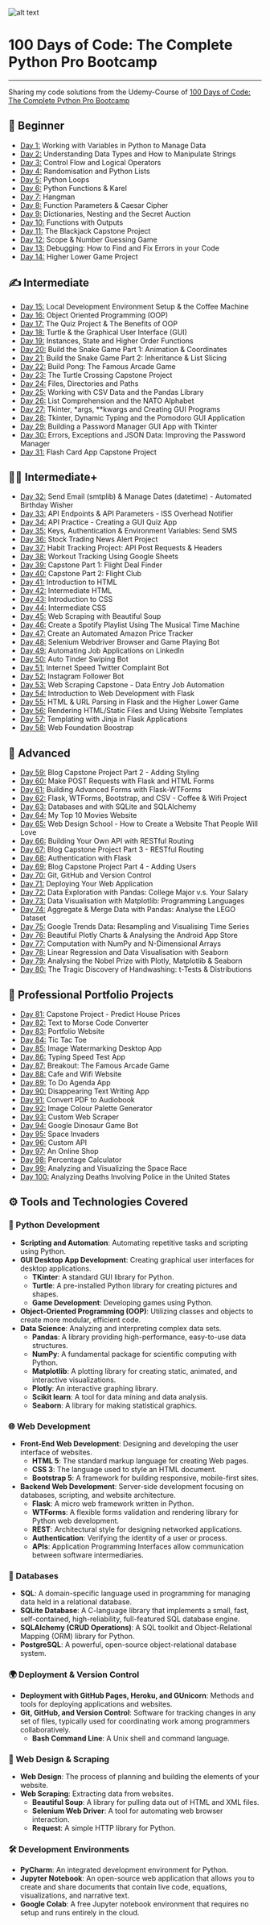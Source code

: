 ![alt text](image.png)
# 100 Days of Code: The Complete Python Pro Bootcamp
---
Sharing my code solutions from the Udemy-Course of [100 Days of Code: The Complete Python Pro Bootcamp](https://www.udemy.com/course/100-days-of-code/)


<!-- Day 21 till 70 - Animation has to be added -->
## 👶 Beginner 
- [Day 1:](https://github.com/JAdelhelm/100-Days-of-Code-The-Complete-Python-Pro-Bootcamp/tree/main/01%20Day) Working with Variables in Python to Manage Data
- [Day 2:](https://github.com/JAdelhelm/100-Days-of-Code-The-Complete-Python-Pro-Bootcamp/tree/main/02%20Day) Understanding Data Types and How to Manipulate Strings
- [Day 3:](https://github.com/JAdelhelm/100-Days-of-Code-The-Complete-Python-Pro-Bootcamp/tree/main/03%20Day) Control Flow and Logical Operators
- [Day 4:](https://github.com/JAdelhelm/100-Days-of-Code-The-Complete-Python-Pro-Bootcamp/tree/main/04%20Day) Randomisation and Python Lists
- [Day 5:](https://github.com/JAdelhelm/100-Days-of-Code-The-Complete-Python-Pro-Bootcamp/tree/main/05%20Day) Python Loops
- [Day 6:](https://github.com/JAdelhelm/100-Days-of-Code-The-Complete-Python-Pro-Bootcamp/tree/main/06%20Day) Python Functions & Karel
- [Day 7:](https://github.com/JAdelhelm/100-Days-of-Code-The-Complete-Python-Pro-Bootcamp/tree/main/07%20Day) Hangman
- [Day 8:](https://github.com/JAdelhelm/100-Days-of-Code-The-Complete-Python-Pro-Bootcamp/tree/main/08%20Day) Function Parameters & Caesar Cipher
- [Day 9:](https://github.com/JAdelhelm/100-Days-of-Code-The-Complete-Python-Pro-Bootcamp/tree/main/09%20Day) Dictionaries, Nesting and the Secret Auction
- [Day 10:](https://github.com/JAdelhelm/100-Days-of-Code-The-Complete-Python-Pro-Bootcamp/tree/main/10%20Day) Functions with Outputs
- [Day 11:](https://github.com/JAdelhelm/100-Days-of-Code-The-Complete-Python-Pro-Bootcamp/tree/main/11%20Day) The Blackjack Capstone Project
- [Day 12:](https://github.com/JAdelhelm/100-Days-of-Code-The-Complete-Python-Pro-Bootcamp/tree/main/12%20Day) Scope & Number Guessing Game
- [Day 13:](https://github.com/JAdelhelm/100-Days-of-Code-The-Complete-Python-Pro-Bootcamp/tree/main/13%20Day) Debugging: How to Find and Fix Errors in your Code
- [Day 14:](https://github.com/JAdelhelm/100-Days-of-Code-The-Complete-Python-Pro-Bootcamp/tree/main/14%20Day) Higher Lower Game Project

## ✍️ Intermediate
- [Day 15:](https://github.com/JAdelhelm/100-Days-of-Code-The-Complete-Python-Pro-Bootcamp/tree/main/15%20Day) Local Development Environment Setup & the Coffee Machine
- [Day 16:](https://github.com/JAdelhelm/100-Days-of-Code-The-Complete-Python-Pro-Bootcamp/tree/main/16%20Day) Object Oriented Programming (OOP)
- [Day 17:](https://github.com/JAdelhelm/100-Days-of-Code-The-Complete-Python-Pro-Bootcamp/tree/main/17%20Day) The Quiz Project & The Benefits of OOP
- [Day 18:](https://github.com/JAdelhelm/100-Days-of-Code-The-Complete-Python-Pro-Bootcamp/tree/main/18%20Day) Turtle & the Graphical User Interface (GUI)
- [Day 19:](https://github.com/JAdelhelm/100-Days-of-Code-The-Complete-Python-Pro-Bootcamp/tree/main/19%20Day) Instances, State and Higher Order Functions
- [Day 20:](https://github.com/JAdelhelm/100-Days-of-Code-The-Complete-Python-Pro-Bootcamp/tree/main/20%20Day) Build the Snake Game Part 1: Animation & Coordinates
- [Day 21:](https://github.com/JAdelhelm/100-Days-of-Code-The-Complete-Python-Pro-Bootcamp/tree/main/21%20Day) Build the Snake Game Part 2: Inheritance & List Slicing
- [Day 22:](https://github.com/JAdelhelm/100-Days-of-Code-The-Complete-Python-Pro-Bootcamp/tree/main/22%20Day) Build Pong: The Famous Arcade Game
- [Day 23:](https://github.com/JAdelhelm/100-Days-of-Code-The-Complete-Python-Pro-Bootcamp/tree/main/23%20Day) The Turtle Crossing Capstone Project
- [Day 24:](https://github.com/JAdelhelm/100-Days-of-Code-The-Complete-Python-Pro-Bootcamp/tree/main/24%20Day) Files, Directories and Paths
- [Day 25:](https://github.com/JAdelhelm/100-Days-of-Code-The-Complete-Python-Pro-Bootcamp/tree/main/25%20Day) Working with CSV Data and the Pandas Library
- [Day 26:](https://github.com/JAdelhelm/100-Days-of-Code-The-Complete-Python-Pro-Bootcamp/tree/main/26%20Day) List Comprehension and the NATO Alphabet
- [Day 27:](https://github.com/JAdelhelm/100-Days-of-Code-The-Complete-Python-Pro-Bootcamp/tree/main/27%20Day) Tkinter, *args, **kwargs and Creating GUI Programs
- [Day 28:](https://github.com/JAdelhelm/100-Days-of-Code-The-Complete-Python-Pro-Bootcamp/tree/main/28%20Day) Tkinter, Dynamic Typing and the Pomodoro GUI Application
- [Day 29:](https://github.com/JAdelhelm/100-Days-of-Code-The-Complete-Python-Pro-Bootcamp/tree/main/29%20Day) Building a Password Manager GUI App with Tkinter
- [Day 30:](https://github.com/JAdelhelm/100-Days-of-Code-The-Complete-Python-Pro-Bootcamp/tree/main/30%20Day) Errors, Exceptions and JSON Data: Improving the Password Manager
- [Day 31:](https://github.com/JAdelhelm/100-Days-of-Code-The-Complete-Python-Pro-Bootcamp/tree/main/31%20Day) Flash Card App Capstone Project

## 👨‍💻 Intermediate+
- [Day 32:](https://github.com/JAdelhelm/100-Days-of-Code-The-Complete-Python-Pro-Bootcamp/tree/main/32%20Day) Send Email (smtplib) & Manage Dates (datetime) - Automated Birthday Wisher
- [Day 33:](https://github.com/JAdelhelm/100-Days-of-Code-The-Complete-Python-Pro-Bootcamp/tree/main/33%20Day) API Endpoints & API Parameters - ISS Overhead Notifier
- [Day 34:](https://github.com/JAdelhelm/100-Days-of-Code-The-Complete-Python-Pro-Bootcamp/tree/main/34%20Day) API Practice - Creating a GUI Quiz App
- [Day 35:](https://github.com/JAdelhelm/100-Days-of-Code-The-Complete-Python-Pro-Bootcamp/tree/main/35%20Day) Keys, Authentication & Environment Variables: Send SMS
- [Day 36:](https://github.com/JAdelhelm/100-Days-of-Code-The-Complete-Python-Pro-Bootcamp/tree/main/36%20Day) Stock Trading News Alert Project
- [Day 37:](https://github.com/JAdelhelm/100-Days-of-Code-The-Complete-Python-Pro-Bootcamp/tree/main/37%20Day) Habit Tracking Project: API Post Requests & Headers
- [Day 38:](https://github.com/JAdelhelm/100-Days-of-Code-The-Complete-Python-Pro-Bootcamp/tree/main/38%20Day) Workout Tracking Using Google Sheets
- [Day 39:](https://github.com/JAdelhelm/100-Days-of-Code-The-Complete-Python-Pro-Bootcamp/tree/main/39%20Day) Capstone Part 1: Flight Deal Finder
- [Day 40:](https://github.com/JAdelhelm/100-Days-of-Code-The-Complete-Python-Pro-Bootcamp/tree/main/40%20Day) Capstone Part 2: Flight Club
- [Day 41:](https://github.com/JAdelhelm/100-Days-of-Code-The-Complete-Python-Pro-Bootcamp/tree/main/41%20Day) Introduction to HTML
- [Day 42:](https://github.com/JAdelhelm/100-Days-of-Code-The-Complete-Python-Pro-Bootcamp/tree/main/42%20Day) Intermediate HTML
- [Day 43:](https://github.com/JAdelhelm/100-Days-of-Code-The-Complete-Python-Pro-Bootcamp/tree/main/43%20Day) Introduction to CSS
- [Day 44:](https://github.com/JAdelhelm/100-Days-of-Code-The-Complete-Python-Pro-Bootcamp/tree/main/44%20Day) Intermediate CSS
- [Day 45:](https://github.com/JAdelhelm/100-Days-of-Code-The-Complete-Python-Pro-Bootcamp/tree/main/45%20Day) Web Scraping with Beautiful Soup
- [Day 46:](https://github.com/JAdelhelm/100-Days-of-Code-The-Complete-Python-Pro-Bootcamp/tree/main/46%20Day) Create a Spotify Playlist Using The Musical Time Machine
- [Day 47:](https://github.com/JAdelhelm/100-Days-of-Code-The-Complete-Python-Pro-Bootcamp/tree/main/47%20Day) Create an Automated Amazon Price Tracker
- [Day 48:](https://github.com/JAdelhelm/100-Days-of-Code-The-Complete-Python-Pro-Bootcamp/tree/main/48%20Day) Selenium Webdriver Browser and Game Playing Bot
- [Day 49:](https://github.com/JAdelhelm/100-Days-of-Code-The-Complete-Python-Pro-Bootcamp/tree/main/49%20Day) Automating Job Applications on LinkedIn
- [Day 50:](https://github.com/JAdelhelm/100-Days-of-Code-The-Complete-Python-Pro-Bootcamp/tree/main/50%20Day) Auto Tinder Swiping Bot
- [Day 51:](https://github.com/JAdelhelm/100-Days-of-Code-The-Complete-Python-Pro-Bootcamp/tree/main/51%20Day) Internet Speed Twitter Complaint Bot
- [Day 52:](https://github.com/JAdelhelm/100-Days-of-Code-The-Complete-Python-Pro-Bootcamp/tree/main/52%20Day) Instagram Follower Bot
- [Day 53:](https://github.com/JAdelhelm/100-Days-of-Code-The-Complete-Python-Pro-Bootcamp/tree/main/53%20Day) Web Scraping Capstone - Data Entry Job Automation
- [Day 54:](https://github.com/JAdelhelm/100-Days-of-Code-The-Complete-Python-Pro-Bootcamp/tree/main/54%20Day) Introduction to Web Development with Flask
- [Day 55:](https://github.com/JAdelhelm/100-Days-of-Code-The-Complete-Python-Pro-Bootcamp/tree/main/55%20Day) HTML & URL Parsing in Flask and the Higher Lower Game
- [Day 56:](https://github.com/JAdelhelm/100-Days-of-Code-The-Complete-Python-Pro-Bootcamp/tree/main/56%20Day) Rendering HTML/Static Files and Using Website Templates
- [Day 57:](https://github.com/JAdelhelm/100-Days-of-Code-The-Complete-Python-Pro-Bootcamp/tree/main/57%20Day) Templating with Jinja in Flask Applications
- [Day 58:](https://github.com/JAdelhelm/100-Days-of-Code-The-Complete-Python-Pro-Bootcamp/tree/main/58%20Day) Web Foundation Boostrap

## 💪 Advanced
- [Day 59:](https://github.com/JAdelhelm/100-Days-of-Code-The-Complete-Python-Pro-Bootcamp/tree/main/59%20Day) Blog Capstone Project Part 2 - Adding Styling
- [Day 60:](https://github.com/JAdelhelm/100-Days-of-Code-The-Complete-Python-Pro-Bootcamp/tree/main/60%20Day) Make POST Requests with Flask and HTML Forms
- [Day 61:](https://github.com/JAdelhelm/100-Days-of-Code-The-Complete-Python-Pro-Bootcamp/tree/main/61%20Day) Building Advanced Forms with Flask-WTForms
- [Day 62:](https://github.com/JAdelhelm/100-Days-of-Code-The-Complete-Python-Pro-Bootcamp/tree/main/62%20Day) Flask, WTForms, Bootstrap, and CSV - Coffee & Wifi Project
- [Day 63:](https://github.com/JAdelhelm/100-Days-of-Code-The-Complete-Python-Pro-Bootcamp/tree/main/63%20Day) Databases and with SQLite and SQLAlchemy
- [Day 64:](https://github.com/JAdelhelm/100-Days-of-Code-The-Complete-Python-Pro-Bootcamp/tree/main/64%20Day) My Top 10 Movies Website
- [Day 65:](https://github.com/JAdelhelm/100-Days-of-Code-The-Complete-Python-Pro-Bootcamp/tree/main/65%20Day) Web Design School - How to Create a Website That People Will Love
- [Day 66:](https://github.com/JAdelhelm/100-Days-of-Code-The-Complete-Python-Pro-Bootcamp/tree/main/66%20Day) Building Your Own API with RESTful Routing
- [Day 67:](https://github.com/JAdelhelm/100-Days-of-Code-The-Complete-Python-Pro-Bootcamp/tree/main/67%20Day) Blog Capstone Project Part 3 - RESTful Routing
- [Day 68:](https://github.com/JAdelhelm/100-Days-of-Code-The-Complete-Python-Pro-Bootcamp/tree/main/68%20Day) Authentication with Flask
- [Day 69:](https://github.com/JAdelhelm/100-Days-of-Code-The-Complete-Python-Pro-Bootcamp/tree/main/69%20Day) Blog Capstone Project Part 4 - Adding Users
- [Day 70:](https://github.com/JAdelhelm/100-Days-of-Code-The-Complete-Python-Pro-Bootcamp/tree/main/70%20Day) Git, GitHub and Version Control
- [Day 71:](https://github.com/JAdelhelm/100-Days-of-Code-The-Complete-Python-Pro-Bootcamp/tree/main/71%20Day) Deploying Your Web Application
- [Day 72:](https://github.com/JAdelhelm/100-Days-of-Code-The-Complete-Python-Pro-Bootcamp/tree/main/72%20Day) Data Exploration with Pandas: College Major v.s. Your Salary
- [Day 73:](https://github.com/JAdelhelm/100-Days-of-Code-The-Complete-Python-Pro-Bootcamp/tree/main/73%20Day) Data Visualisation with Matplotlib: Programming Languages
- [Day 74:](https://github.com/JAdelhelm/100-Days-of-Code-The-Complete-Python-Pro-Bootcamp/tree/main/74%20Day) Aggregate & Merge Data with Pandas: Analyse the LEGO Dataset
- [Day 75:](https://github.com/JAdelhelm/100-Days-of-Code-The-Complete-Python-Pro-Bootcamp/tree/main/75%20Day) Google Trends Data: Resampling and Visualising Time Series
- [Day 76:](https://github.com/JAdelhelm/100-Days-of-Code-The-Complete-Python-Pro-Bootcamp/tree/main/76%20Day) Beautiful Plotly Charts & Analysing the Android App Store
- [Day 77:](https://github.com/JAdelhelm/100-Days-of-Code-The-Complete-Python-Pro-Bootcamp/tree/main/77%20Day) Computation with NumPy and N-Dimensional Arrays
- [Day 78:](https://github.com/JAdelhelm/100-Days-of-Code-The-Complete-Python-Pro-Bootcamp/tree/main/78%20Day) Linear Regression and Data Visualisation with Seaborn
- [Day 79:](https://github.com/JAdelhelm/100-Days-of-Code-The-Complete-Python-Pro-Bootcamp/tree/main/79%20Day) Analysing the Nobel Prize with Plotly, Matplotlib & Seaborn
- [Day 80:](https://github.com/JAdelhelm/100-Days-of-Code-The-Complete-Python-Pro-Bootcamp/tree/main/80%20Day) The Tragic Discovery of Handwashing: t-Tests & Distributions

## 🚀 Professional Portfolio Projects
- [Day 81:](https://github.com/JAdelhelm/100-Days-of-Code-The-Complete-Python-Pro-Bootcamp/tree/main/81%20Day) Capstone Project - Predict House Prices
- [Day 82:](https://github.com/JAdelhelm/100-Days-of-Code-The-Complete-Python-Pro-Bootcamp/tree/main/82%20Day) Text to Morse Code Converter
- [Day 83:](https://github.com/JAdelhelm/100-Days-of-Code-The-Complete-Python-Pro-Bootcamp/tree/main/83%20Day) Portfolio Website
- [Day 84:](https://github.com/JAdelhelm/100-Days-of-Code-The-Complete-Python-Pro-Bootcamp/tree/main/84%20Day) Tic Tac Toe
- [Day 85:](https://github.com/JAdelhelm/100-Days-of-Code-The-Complete-Python-Pro-Bootcamp/tree/main/85%20Day) Image Watermarking Desktop App
- [Day 86:](https://github.com/JAdelhelm/100-Days-of-Code-The-Complete-Python-Pro-Bootcamp/tree/main/86%20Day) Typing Speed Test App
- [Day 87:](https://github.com/JAdelhelm/100-Days-of-Code-The-Complete-Python-Pro-Bootcamp/tree/main/87%20Day) Breakout: The Famous Arcade Game
- [Day 88:](https://github.com/JAdelhelm/100-Days-of-Code-The-Complete-Python-Pro-Bootcamp/tree/main/88%20Day) Cafe and Wifi Website
- [Day 89:](https://github.com/JAdelhelm/100-Days-of-Code-The-Complete-Python-Pro-Bootcamp/tree/main/89%20Day) To Do Agenda App
- [Day 90:](https://github.com/JAdelhelm/100-Days-of-Code-The-Complete-Python-Pro-Bootcamp/tree/main/90%20Day) Disappearing Text Writing App
- [Day 91:](https://github.com/JAdelhelm/100-Days-of-Code-The-Complete-Python-Pro-Bootcamp/tree/main/91%20Day) Convert PDF to Audiobook
- [Day 92:](https://github.com/JAdelhelm/100-Days-of-Code-The-Complete-Python-Pro-Bootcamp/tree/main/92%20Day) Image Colour Palette Generator
- [Day 93:](https://github.com/JAdelhelm/100-Days-of-Code-The-Complete-Python-Pro-Bootcamp/tree/main/93%20Day) Custom Web Scraper
- [Day 94:](https://github.com/JAdelhelm/100-Days-of-Code-The-Complete-Python-Pro-Bootcamp/tree/main/94%20Day) Google Dinosaur Game Bot
- [Day 95:](https://github.com/JAdelhelm/100-Days-of-Code-The-Complete-Python-Pro-Bootcamp/tree/main/95%20Day) Space Invaders
- [Day 96:](https://github.com/JAdelhelm/100-Days-of-Code-The-Complete-Python-Pro-Bootcamp/tree/main/96%20Day) Custom API
- [Day 97:](https://github.com/JAdelhelm/100-Days-of-Code-The-Complete-Python-Pro-Bootcamp/tree/main/97%20Day) An Online Shop
- [Day 98:](https://github.com/JAdelhelm/100-Days-of-Code-The-Complete-Python-Pro-Bootcamp/tree/main/98%20Day) Percentage Calculator
- [Day 99:](https://github.com/JAdelhelm/100-Days-of-Code-The-Complete-Python-Pro-Bootcamp/tree/main/99%20Day) Analyzing and Visualizing the Space Race
- [Day 100:](https://github.com/JAdelhelm/100-Days-of-Code-The-Complete-Python-Pro-Bootcamp/tree/main/x100%20Day) Analyzing Deaths Involving Police in the United States






## ⚙️ Tools and Technologies Covered

### 🐍 Python Development
- **Scripting and Automation**: Automating repetitive tasks and scripting using Python.
- **GUI Desktop App Development**: Creating graphical user interfaces for desktop applications.
  - **TKinter**: A standard GUI library for Python.
  - **Turtle**: A pre-installed Python library for creating pictures and shapes.
  - **Game Development**: Developing games using Python.
- **Object-Oriented Programming (OOP)**: Utilizing classes and objects to create more modular, efficient code.
- **Data Science**: Analyzing and interpreting complex data sets.
  - **Pandas**: A library providing high-performance, easy-to-use data structures.
  - **NumPy**: A fundamental package for scientific computing with Python.
  - **Matplotlib**: A plotting library for creating static, animated, and interactive visualizations.
  - **Plotly**: An interactive graphing library.
  - **Scikit learn**: A tool for data mining and data analysis.
  - **Seaborn**: A library for making statistical graphics.

### 🌐 Web Development
- **Front-End Web Development**: Designing and developing the user interface of websites.
  - **HTML 5**: The standard markup language for creating Web pages.
  - **CSS 3**: The language used to style an HTML document.
  - **Bootstrap 5**: A framework for building responsive, mobile-first sites.
- **Backend Web Development**: Server-side development focusing on databases, scripting, and website architecture.
  - **Flask**: A micro web framework written in Python.
  - **WTForms**: A flexible forms validation and rendering library for Python web development.
  - **REST**: Architectural style for designing networked applications.
  - **Authentication**: Verifying the identity of a user or process.
  - **APIs**: Application Programming Interfaces allow communication between software intermediaries.

### 💾 Databases
- **SQL**: A domain-specific language used in programming for managing data held in a relational database.
- **SQLite Database**: A C-language library that implements a small, fast, self-contained, high-reliability, full-featured SQL database engine.
- **SQLAlchemy (CRUD Operations)**: A SQL toolkit and Object-Relational Mapping (ORM) library for Python.
- **PostgreSQL**: A powerful, open-source object-relational database system.

### 🌍 Deployment & Version Control
- **Deployment with GitHub Pages, Heroku, and GUnicorn**: Methods and tools for deploying applications and websites.
- **Git, GitHub, and Version Control**: Software for tracking changes in any set of files, typically used for coordinating work among programmers collaboratively.
  - **Bash Command Line**: A Unix shell and command language.

### 🎨 Web Design & Scraping
- **Web Design**: The process of planning and building the elements of your website.
- **Web Scraping**: Extracting data from websites.
  - **Beautiful Soup**: A library for pulling data out of HTML and XML files.
  - **Selenium Web Driver**: A tool for automating web browser interaction.
  - **Request**: A simple HTTP library for Python.

### 🛠️ Development Environments
- **PyCharm**: An integrated development environment for Python.
- **Jupyter Notebook**: An open-source web application that allows you to create and share documents that contain live code, equations, visualizations, and narrative text.
- **Google Colab**: A free Jupyter notebook environment that requires no setup and runs entirely in the cloud.





